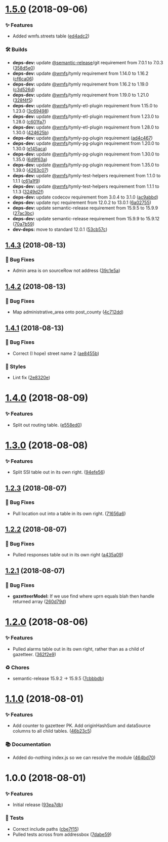 # [1.5.0](https://github.com/wmfs/gazetteer-blueprint/compare/v1.4.3...v1.5.0) (2018-09-06)


### ✨ Features

* Added wmfs.streets table ([ed4adc2](https://github.com/wmfs/gazetteer-blueprint/commit/ed4adc2))


### 🛠 Builds

* **deps-dev:** update [@semantic-release](https://github.com/semantic-release)/git requirement from 7.0.1 to 7.0.3 ([358d5e0](https://github.com/wmfs/gazetteer-blueprint/commit/358d5e0))
* **deps-dev:** update [@wmfs](https://github.com/wmfs)/tymly requirement from 1.14.0 to 1.16.2 ([cf6ca06](https://github.com/wmfs/gazetteer-blueprint/commit/cf6ca06))
* **deps-dev:** update [@wmfs](https://github.com/wmfs)/tymly requirement from 1.16.2 to 1.19.0 ([c3d526d](https://github.com/wmfs/gazetteer-blueprint/commit/c3d526d))
* **deps-dev:** update [@wmfs](https://github.com/wmfs)/tymly requirement from 1.19.0 to 1.21.0 ([328f4f5](https://github.com/wmfs/gazetteer-blueprint/commit/328f4f5))
* **deps-dev:** update [@wmfs](https://github.com/wmfs)/tymly-etl-plugin requirement from 1.15.0 to 1.23.0 ([3c69498](https://github.com/wmfs/gazetteer-blueprint/commit/3c69498))
* **deps-dev:** update [@wmfs](https://github.com/wmfs)/tymly-etl-plugin requirement from 1.23.0 to 1.28.0 ([c601fa7](https://github.com/wmfs/gazetteer-blueprint/commit/c601fa7))
* **deps-dev:** update [@wmfs](https://github.com/wmfs)/tymly-etl-plugin requirement from 1.28.0 to 1.30.0 ([424625b](https://github.com/wmfs/gazetteer-blueprint/commit/424625b))
* **deps-dev:** update [@wmfs](https://github.com/wmfs)/tymly-pg-plugin requirement ([ad4c467](https://github.com/wmfs/gazetteer-blueprint/commit/ad4c467))
* **deps-dev:** update [@wmfs](https://github.com/wmfs)/tymly-pg-plugin requirement from 1.20.0 to 1.30.0 ([e145aca](https://github.com/wmfs/gazetteer-blueprint/commit/e145aca))
* **deps-dev:** update [@wmfs](https://github.com/wmfs)/tymly-pg-plugin requirement from 1.30.0 to 1.35.0 ([6d9f63a](https://github.com/wmfs/gazetteer-blueprint/commit/6d9f63a))
* **deps-dev:** update [@wmfs](https://github.com/wmfs)/tymly-pg-plugin requirement from 1.35.0 to 1.39.0 ([4263c07](https://github.com/wmfs/gazetteer-blueprint/commit/4263c07))
* **deps-dev:** update [@wmfs](https://github.com/wmfs)/tymly-test-helpers requirement from 1.1.0 to 1.1.1 ([c61a1f9](https://github.com/wmfs/gazetteer-blueprint/commit/c61a1f9))
* **deps-dev:** update [@wmfs](https://github.com/wmfs)/tymly-test-helpers requirement from 1.1.1 to 1.1.3 ([3249d2f](https://github.com/wmfs/gazetteer-blueprint/commit/3249d2f))
* **deps-dev:** update codecov requirement from 3.0.4 to 3.1.0 ([ac9abbd](https://github.com/wmfs/gazetteer-blueprint/commit/ac9abbd))
* **deps-dev:** update nyc requirement from 12.0.2 to 13.0.1 ([6a02755](https://github.com/wmfs/gazetteer-blueprint/commit/6a02755))
* **deps-dev:** update semantic-release requirement from 15.9.5 to 15.9.9 ([27ac3bc](https://github.com/wmfs/gazetteer-blueprint/commit/27ac3bc))
* **deps-dev:** update semantic-release requirement from 15.9.9 to 15.9.12 ([70a7b59](https://github.com/wmfs/gazetteer-blueprint/commit/70a7b59))
* **dev-deps:** move to standard 12.0.1 ([53cb57c](https://github.com/wmfs/gazetteer-blueprint/commit/53cb57c))

## [1.4.3](https://github.com/wmfs/gazetteer-blueprint/compare/v1.4.2...v1.4.3) (2018-08-13)


### 🐛 Bug Fixes

* Admin area is on sourceRow not address ([39c1e5a](https://github.com/wmfs/gazetteer-blueprint/commit/39c1e5a))

## [1.4.2](https://github.com/wmfs/gazetteer-blueprint/compare/v1.4.1...v1.4.2) (2018-08-13)


### 🐛 Bug Fixes

* Map administrative_area onto post_county ([4c712dd](https://github.com/wmfs/gazetteer-blueprint/commit/4c712dd))

## [1.4.1](https://github.com/wmfs/gazetteer-blueprint/compare/v1.4.0...v1.4.1) (2018-08-13)


### 🐛 Bug Fixes

* Correct (I hope) street name 2 ([ae8455b](https://github.com/wmfs/gazetteer-blueprint/commit/ae8455b))


### 💎 Styles

* Lint fix ([2e8320e](https://github.com/wmfs/gazetteer-blueprint/commit/2e8320e))

# [1.4.0](https://github.com/wmfs/gazetteer-blueprint/compare/v1.3.0...v1.4.0) (2018-08-09)


### ✨ Features

* Split out routing table. ([e558ed0](https://github.com/wmfs/gazetteer-blueprint/commit/e558ed0))

# [1.3.0](https://github.com/wmfs/gazetteer-blueprint/compare/v1.2.3...v1.3.0) (2018-08-08)


### ✨ Features

* Split SSI table out in its own right. ([94efe56](https://github.com/wmfs/gazetteer-blueprint/commit/94efe56))

## [1.2.3](https://github.com/wmfs/gazetteer-blueprint/compare/v1.2.2...v1.2.3) (2018-08-07)


### 🐛 Bug Fixes

* Pull location out into a table in its own right. ([71656a6](https://github.com/wmfs/gazetteer-blueprint/commit/71656a6))

## [1.2.2](https://github.com/wmfs/gazetteer-blueprint/compare/v1.2.1...v1.2.2) (2018-08-07)


### 🐛 Bug Fixes

* Pulled responses table out in its own right ([a435a09](https://github.com/wmfs/gazetteer-blueprint/commit/a435a09))

## [1.2.1](https://github.com/wmfs/gazetteer-blueprint/compare/v1.2.0...v1.2.1) (2018-08-07)


### 🐛 Bug Fixes

* **gazetteerModel:** If we use find where uprn equals blah then handle returned array ([260d79d](https://github.com/wmfs/gazetteer-blueprint/commit/260d79d))

# [1.2.0](https://github.com/wmfs/gazetteer-blueprint/compare/v1.1.0...v1.2.0) (2018-08-06)


### ✨ Features

* Pulled alarms table out in its own right, rather than as a child of gazetteer. ([362f2e9](https://github.com/wmfs/gazetteer-blueprint/commit/362f2e9))


### ♻️ Chores

* semantic-release 15.9.2 -> 15.9.5 ([7cbbbdb](https://github.com/wmfs/gazetteer-blueprint/commit/7cbbbdb))

# [1.1.0](https://github.com/wmfs/gazetteer-blueprint/compare/v1.0.0...v1.1.0) (2018-08-01)


### ✨ Features

* Add counter to gazetteer PK.  Add originHashSum and dataSource columns to all child tables. ([46b23c5](https://github.com/wmfs/gazetteer-blueprint/commit/46b23c5))


### 📚 Documentation

* Added do-nothing index.js so we can resolve the module ([464bd70](https://github.com/wmfs/gazetteer-blueprint/commit/464bd70))

# 1.0.0 (2018-08-01)


### ✨ Features

* Initial release ([93ea7db](https://github.com/wmfs/gazetteer-blueprint/commit/93ea7db))


### 🚨 Tests

* Correct include paths ([cbe7f15](https://github.com/wmfs/gazetteer-blueprint/commit/cbe7f15))
* Pulled tests across from addressbox ([7dabe59](https://github.com/wmfs/gazetteer-blueprint/commit/7dabe59))
